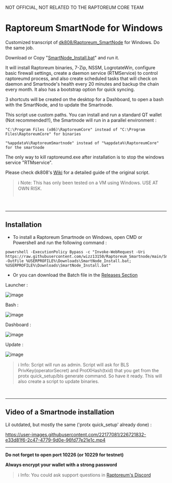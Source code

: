 NOT OFFICIAL, NOT RELATED TO THE RAPTOREUM CORE TEAM

# Raptoreum SmartNode for Windows
Customized transcript of [dk808/Raptoreum_SmartNode](https://github.com/dk808/Raptoreum_SmartNode) for Windows. Do the same job.

Download or Copy "[SmartNode_Install.bat](https://github.com/wizz13150/Raptoreum_SmartNode/blob/main/SmartNode_Install.bat)" and run it.

It will install Raptoreum binaries, 7-Zip, NSSM, LogrotateWin, configure basic firewall settings, create a daemon service (RTMService) to control raptoreumd process, and also create scheduled tasks that will check on daemon and Smartnode's health every 20 minutes and backup the chain every month. It also has a bootstrap option for quick syncing.

3 shortcuts will be created on the desktop for a Dashboard, to open a bash with the SmartNode, and to update the Smartnode.

This script use custom paths. You can install and run a standard QT wallet (Not recommended!!), the Smartnode will run in a parallel environment :
```
"C:\Program Files (x86)\RaptoreumCore" instead of "C:\Program Files\RaptoreumCore" for binaries
```
```
"%appdata%\RaptoreumSmartnode" instead of "%appdata%\RaptoreumCore" for the smartnode
```
The only way to kill raptoreumd.exe after installation is to stop the windows service "RTMservice".

Please check dk808's [Wiki](https://github.com/dk808/Raptoreum_SmartNode/wiki) for a detailed guide of the original script.

> ℹ Note: This has only been tested on a VM using Windows. USE AT OWN RISK.<br><br>

<br>

***

## Installation
- To install a Raptoreum Smartnode on Windows, open CMD or Powershell and run the following command :
```
powershell -ExecutionPolicy Bypass -c "Invoke-WebRequest -Uri https://raw.githubusercontent.com/wizz13150/Raptoreum_Smartnode/main/SmartNode_Install.bat -OutFile %USERPROFILE%\Downloads\SmartNode_Install.bat; %USERPROFILE%\Downloads\SmartNode_Install.bat"
```

- Or you can download the Batch file in the [Releases Section](https://github.com/wizz13150/Raptoreum_SmartNode/releases)

Launcher :

![image](https://user-images.githubusercontent.com/22177081/227794280-233f529c-b8c1-4fe0-9ec5-8fc0f7c42809.png)

Bash :

![image](https://user-images.githubusercontent.com/22177081/228194914-7186d371-b9d2-455d-bedc-2c05418018bc.png)

Dashboard :

![image](https://user-images.githubusercontent.com/22177081/228194702-28d54c9c-2911-4f67-8e33-4b8df02fc4c1.png)

Update :

![image](https://user-images.githubusercontent.com/22177081/227836121-8f98df5d-39c5-4032-b757-72a56ef0d753.png)


> ℹ Info: Script will run as admin. Script will ask for BLS PrivKey(operatorSecret) and ProtXHash(txid) that you get from the protx quick_setup/bls generate command. So have it ready. This will also create a script to update binaries.

<br>

***

## Video of a Smartnode installation

Lil outdated, but mostly the same ('protx quick_setup' already done) :

https://user-images.githubusercontent.com/22177081/226721832-e33d81f6-2c47-4779-9d0e-96fd77e21e1c.mp4
***


__Do not forget to open port 10226 (or 10229 for testnet)__

__Always encrypt your wallet with a strong password__
> ℹ Info: You could ask support questions in [Raptoreum's Discord](https://discord.gg/wqgcxT3Mgh)
